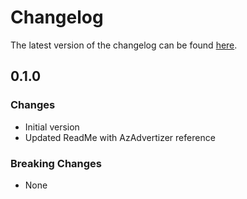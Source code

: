 # Changelog

The latest version of the changelog can be found [here](https://github.com/Azure/bicep-registry-modules/blob/main/avm/res/dev-center/network-connection/CHANGELOG.md).

## 0.1.0

### Changes

- Initial version
- Updated ReadMe with AzAdvertizer reference

### Breaking Changes

- None
